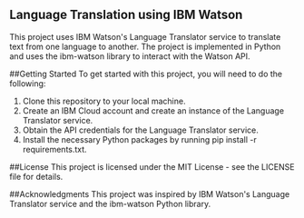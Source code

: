 ## Language Translation using IBM Watson
This project uses IBM Watson's Language Translator service to translate text from one language to another. The project is implemented in Python and uses the ibm-watson library to interact with the Watson API.

##Getting Started
To get started with this project, you will need to do the following:

1. Clone this repository to your local machine.
2. Create an IBM Cloud account and create an instance of the Language Translator service.
3. Obtain the API credentials for the Language Translator service.
4. Install the necessary Python packages by running pip install -r requirements.txt.

##License
This project is licensed under the MIT License - see the LICENSE file for details.

##Acknowledgments
This project was inspired by IBM Watson's Language Translator service and the ibm-watson Python library.
